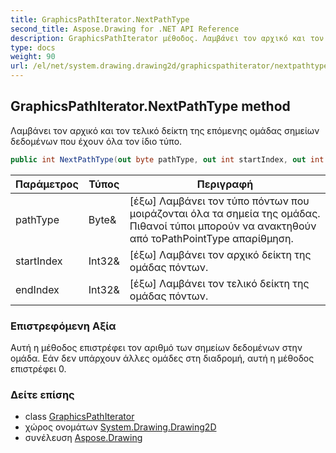 ```yaml
---
title: GraphicsPathIterator.NextPathType
second_title: Aspose.Drawing for .NET API Reference
description: GraphicsPathIterator μέθοδος. Λαμβάνει τον αρχικό και τον τελικό δείκτη της επόμενης ομάδας σημείων δεδομένων που έχουν όλα τον ίδιο τύπο.
type: docs
weight: 90
url: /el/net/system.drawing.drawing2d/graphicspathiterator/nextpathtype/
---
```

## GraphicsPathIterator.NextPathType method

Λαμβάνει τον αρχικό και τον τελικό δείκτη της επόμενης ομάδας σημείων δεδομένων που έχουν όλα τον ίδιο τύπο.

```csharp
public int NextPathType(out byte pathType, out int startIndex, out int endIndex)
```

| Παράμετρος | Τύπος | Περιγραφή |
| --- | --- | --- |
| pathType | Byte& | [έξω] Λαμβάνει τον τύπο πόντων που μοιράζονται όλα τα σημεία της ομάδας. Πιθανοί τύποι μπορούν να ανακτηθούν από τοPathPointType απαρίθμηση. |
| startIndex | Int32& | [έξω] Λαμβάνει τον αρχικό δείκτη της ομάδας πόντων. |
| endIndex | Int32& | [έξω] Λαμβάνει τον τελικό δείκτη της ομάδας πόντων. |

### Επιστρεφόμενη Αξία

Αυτή η μέθοδος επιστρέφει τον αριθμό των σημείων δεδομένων στην ομάδα. Εάν δεν υπάρχουν άλλες ομάδες στη διαδρομή, αυτή η μέθοδος επιστρέφει 0.

### Δείτε επίσης

* class [GraphicsPathIterator](../)
* χώρος ονομάτων [System.Drawing.Drawing2D](../../graphicspathiterator/)
* συνέλευση [Aspose.Drawing](../../../)


